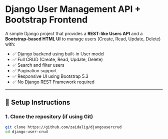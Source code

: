 # Django User Management API + Bootstrap Frontend

A simple Django project that provides a **REST-like Users API** and a **Bootstrap-based HTML UI** to manage users (Create, Read, Update, Delete) with:

- ✅ Django backend using built-in User model
- ✅ Full CRUD (Create, Read, Update, Delete)
- ✅ Search and filter users
- ✅ Pagination support
- ✅ Responsive UI using Bootstrap 5.3
- ✅ No Django REST Framework required

---

## 🚀 Setup Instructions

### 1. Clone the repository (if using Git)

```bash
git clone https://github.com/zaidalig/djangousercrud
cd django-user-crud
